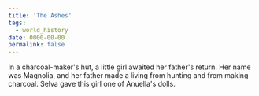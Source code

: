 ```yaml
---
title: 'The Ashes'
tags:
  - world_history
date: 0000-00-00
permalink: false
---
```

In a charcoal-maker's hut, a little girl awaited her father's return. Her name was Magnolia, and her father made a living from hunting and from making charcoal. Selva gave this girl one of Anuella's dolls.